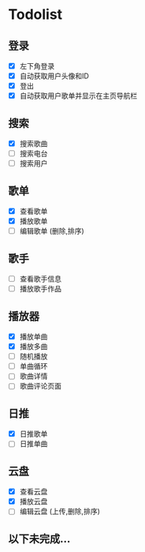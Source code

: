 ﻿# Todolist
## 登录
- [x] 左下角登录
- [x] 自动获取用户头像和ID
- [X] 登出
- [X] 自动获取用户歌单并显示在主页导航栏
## 搜索
- [x] 搜索歌曲
- [ ] 搜索电台
- [ ] 搜索用户
## 歌单
- [x] 查看歌单
- [x] 播放歌单
- [ ] 编辑歌单 (删除,排序)
## 歌手
- [ ] 查看歌手信息
- [ ] 播放歌手作品
## 播放器
- [x] 播放单曲
- [x] 播放多曲
- [ ] 随机播放
- [ ] 单曲循环
- [ ] 歌曲详情
- [ ] 歌曲评论页面
## 日推
- [x] 日推歌单
- [ ] 日推单曲
## 云盘
- [X] 查看云盘
- [X] 播放云盘
- [ ] 编辑云盘 (上传,删除,排序)
## 以下未完成...